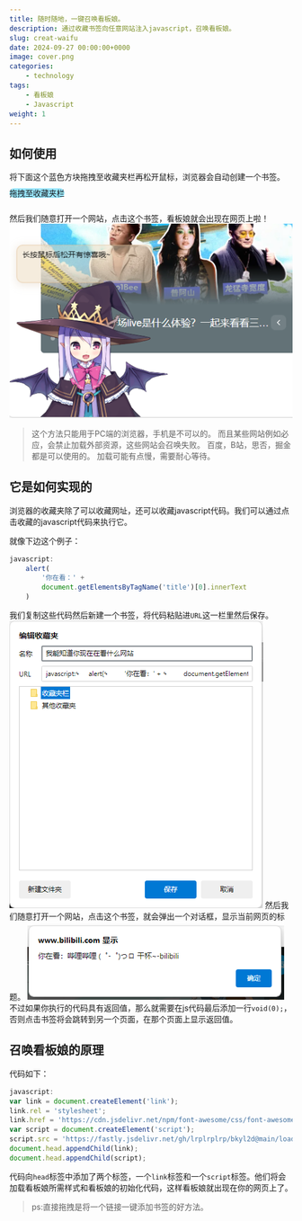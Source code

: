 ```yaml
---
title: 随时随地，一键召唤看板娘。
description: 通过收藏书签向任意网站注入javascript，召唤看板娘。
slug: creat-waifu
date: 2024-09-27 00:00:00+0000
image: cover.png
categories:
    - technology
tags:
    - 看板娘
    - Javascript
weight: 1
---
```

## 如何使用
将下面这个蓝色方块拖拽至收藏夹栏再松开鼠标，浏览器会自动创建一个书签。
<a class="waifu" herf="javascript:var link = document.createElement('link');link.rel = 'stylesheet';link.href = 'https://cdn.jsdelivr.net/npm/font-awesome/css/font-awesome.min.css';var script = document.createElement('script');script.src = 'https://fastly.jsdelivr.net/gh/lrplrplrp/bkyl2d@main/loads.js';document.head.appendChild(link);document.head.appendChild(script);"></a>
<style>
.waifu{
    margin: auto;
    background:#99e6ff;
    width: 160px;
    height: 40px;
    border-radius: 10px;
    line-height:40px;
    text-align:center;
    cursor: grab;}
.waifu::after{content: '拖拽至收藏夹栏';}
.waifu:hover::after{content: '按住鼠标左键拖拽';}
.waifu:active::after{content: '拖至收藏夹栏松开';}
</style>
然后我们随意打开一个网站，点击这个书签，看板娘就会出现在网页上啦！
![在B站召唤看板娘](1-1.png)
>这个方法只能用于PC端的浏览器，手机是不可以的。
而且某些网站例如必应，会禁止加载外部资源，这些网站会召唤失败。
百度，B站，思否，掘金都是可以使用的。
加载可能有点慢，需要耐心等待。

## 它是如何实现的
浏览器的收藏夹除了可以收藏网址，还可以收藏javascript代码。我们可以通过点击收藏的javascript代码来执行它。

就像下边这个例子：
```javascript
javascript:
    alert(
        '你在看：' + 
        document.getElementsByTagName('title')[0].innerText
    )
```
我们复制这些代码然后新建一个书签，将代码粘贴进`URL`这一栏里然后保存。
![新建一个书签](2-1.png)
然后我们随意打开一个网站，点击这个书签，就会弹出一个对话框，显示当前网页的标题。
![书签效果](2-2.png)
不过如果你执行的代码具有返回值，那么就需要在js代码最后添加一行`void(0);`，否则点击书签将会跳转到另一个页面，在那个页面上显示返回值。
## 召唤看板娘的原理
代码如下：
```javascript
javascript:
var link = document.createElement('link');
link.rel = 'stylesheet';
link.href = 'https://cdn.jsdelivr.net/npm/font-awesome/css/font-awesome.min.css';
var script = document.createElement('script');
script.src = 'https://fastly.jsdelivr.net/gh/lrplrplrp/bkyl2d@main/loads.js';
document.head.appendChild(link);
document.head.appendChild(script);
```
代码向`head`标签中添加了两个标签，一个`link`标签和一个`script`标签。他们将会加载看板娘所需样式和看板娘的初始化代码，这样看板娘就出现在你的网页上了。
>ps:直接拖拽是将一个链接一键添加书签的好方法。

